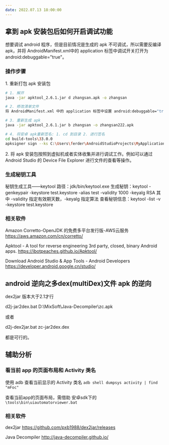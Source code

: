 ```yaml
---
date: 2022.07.13 18:00:00
---
```


## 拿到 apk 安装包后如何开启调试功能

想要调试 android 程序，但是目前情况是生成的 apk 不可调试，所以需要反编译 apk，并将 AndroidManifest.xml中的 application 标签中调试开关打开为 android:debuggable="true"。

### 操作步骤

1\. 重新打包 apk 安装包

```sh
# 1. 解开
java -jar apktool_2.6.1.jar d zhangsan.apk -o zhangsan

# 2. 修改清单文件
将 AndroidManifest.xml 中的 application 标签中设置 android:debuggable="true"。

# 3. 重新生成 apk
java -jar apktool_2.6.1.jar b zhangsan -o zhangsan222.apk

# 4. 将安卓 apk重新签名: 1. cd 到目录 2. 进行签名
cd build-tools\33.0.0
apksigner sign --ks C:\Users\ferder\AndroidStudioProjects\MyApplication\app\release\test.keystore D:\zhangsan.apk
```

2\. 将 apk 安装包按照到虚拟机或者实体收集并进行调试工作。例如可以通过 Android Studio 的 Device File Explorer 进行文件的查看等操作。

### 生成秘钥工具

秘钥生成工具——keytool
路径：jdk/bin/keytool.exe
生成秘钥：keytool -genkeypair -keystore test.keystore -alias test -validity 1000 -keyalg RSA
其中 -validity 指定有效期天数，-keyalg 指定算法
查看秘钥信息：keytool -list -v -keystore test.keystore

### 相关软件

Amazon Corretto-OpenJDK 的免费多平台发行版-AWS云服务
<https://aws.amazon.com/cn/corretto/>

Apktool - A tool for reverse engineering 3rd party, closed, binary Android apps.
<https://ibotpeaches.github.io/Apktool/>

Download Android Studio & App Tools - Android Developers
<https://developer.android.google.cn/studio/>

## android 逆向之多dex(multiDex)文件 apk 的逆向

dex2jar 版本大于2.1才行

d2j-jar2dex.bat D:\MixSoft\Java-Decompiler\zc.apk

或者

d2j-dex2jar.bat zc-jar2dex.dex

都是可行的。

## 辅助分析

### 看当前 app 的页面布局和 Activity 类名

使用 adb 查看当前显示的 Activity 类名 `adb shell dumpsys activity | find "mFoc"`

查看当前app的页面布局，需借助 安卓sdk下的 `\tools\bin\uiautomatorviewer.bat`

### 相关软件

dex2jar
<https://github.com/pxb1988/dex2jar/releases>

Java Decompiler
<http://java-decompiler.github.io/>
